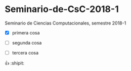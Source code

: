# Seminario-de-CsC-2018-1
Seminario de Ciencias Computacionales, semestre 2018-1

-[x] primera cosa

-[ ] segunda cosa

-[ ] tercera cosa

:+1: :shipit:
